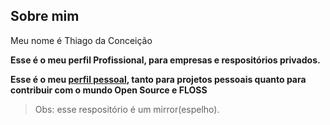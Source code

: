 ## Sobre mim
Meu nome é Thiago da Conceição

**Esse é o meu perfil Profissional, para empresas e respositórios privados.**

**Esse é o meu [perfil pessoal](https://codeberg.org/thiagodaconceicao), tanto para projetos pessoais quanto para contribuir com o mundo Open Source e FLOSS**

> Obs: esse respositório é um mirror(espelho).